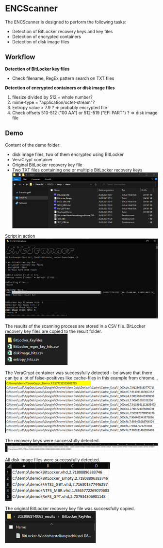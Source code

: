 # ENCScanner
The ENCScanner is designed to perform the following tasks:
- Detection of BitLocker recovery keys and key files
- Detection of encrypted containers
- Detection of disk image files

## Workflow
**Detection of BitLocker key files**
- Check filename, RegEx pattern search on TXT files

**Detection of encrypted containers or disk image files**
1) filesize divided by 512 = whole number?
2) mime-type = "application/octet-stream"?
3) Entropy value > 7.9 ?
=> probably encrypted file
4) Check offsets 510-512 ("00 AA") or 512-519 ("EFI PART") ?
=> disk image file

## Demo
Content of the demo folder:
- disk image files, two of them encrypted using BitLocker
- VeraCrypt container
- Original BitLocker recovery key file
- Two TXT files containing one or multiple BitLocker recovery keys
![](/Demo/01.png?raw=true)

Script in action<br>
![](/Demo/02.png?raw=true")

The results of the scanning process are stored in a CSV file. BitLocker recovery key files are copied to the result folder.<br>
![](/Demo/03.png?raw=true")

The VeraCrypt container was successfully detected - be aware that there can be a lot of false-positives like cache-files in this example from chrome...<br>
![](/Demo/04.png?raw=true")

The recovery keys were successfully detected.<br>
![](/Demo/05.png?raw=true")

All disk image files were successfully detected.<br>
![](/Demo/06.png?raw=true")

The original BitLocker recovery key file was successfully copied.<br>
![](/Demo/07.png?raw=true")

